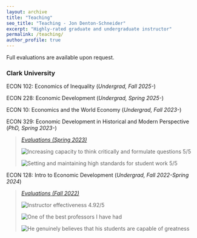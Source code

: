 ```yaml
---
layout: archive
title: "Teaching"
seo_title: "Teaching - Jon Denton-Schneider"
excerpt: "Highly-rated graduate and undergraduate instructor"
permalink: /teaching/
author_profile: true
---
```


Full evaluations are available upon request.

<h3>Clark University</h3>

<p>
ECON 102: Economics of Inequality (<i>Undergrad, Fall 2025-</i>)
  </p>

<p>
ECON 228: Economic Development (<i>Undergrad, Spring 2025-</i>)
  </p>

<p>
ECON 10: Economics and the World Economy (<i>Undergrad, Fall 2023-</i>)
  </p>

<p>
ECON 329: Economic Development in Historical and Modern Perspective (<i>PhD, Spring 2023-</i>)
  <blockquote>
  <p><a href="https://jondentonschneider.com/files/denton-schneider_evaluations_clarku_econ329_s23.pdf"><i>Evaluations (Spring 2023)</i></a>
  </p>
  <p><img src="https://jondentonschneider.com/files/denton-schneider_evaluations_clarku_econ329_s23_criticalthinking.png" alt="Increasing capacity to think critically and formulate questions 5/5">
  </p>
  <p><img src="https://jondentonschneider.com/files/denton-schneider_evaluations_clarku_econ329_s23_highstandards.png" alt="Setting and maintaining high standards for student work 5/5">
  </p>
  </blockquote>
  </p>

<p>
ECON 128: Intro to Economic Development (<i>Undergrad, Fall 2022-Spring 2024</i>)
  <blockquote>
  <p><a href="https://jondentonschneider.com/files/denton-schneider_evaluations_clarku_econ128_f22.pdf"><i>Evaluations (Fall 2022)</i></a>
  </p>
  <p><img src="https://jondentonschneider.com/files/denton-schneider_evaluations_clarku_econ128_f22_effectiveness.png" alt="Instructor effectiveness 4.92/5">
  </p>
  <p><img src="https://jondentonschneider.com/files/denton-schneider_evaluations_clarku_econ128_f22_comments1.png" alt="One of the best professors I have had">
  </p>
  <p><img src="https://jondentonschneider.com/files/denton-schneider_evaluations_clarku_econ128_f22_comments2.png" alt="He genuinely believes that his students are capable of greatness">
  </p>
  </blockquote>
  </p>
